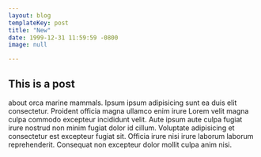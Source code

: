 ```yaml
---
layout: blog
templateKey: post
title: "New"
date: 1999-12-31 11:59:59 -0800
image: null

---
```



## This is a post 
about orca marine mammals. Ipsum ipsum adipisicing sunt ea duis elit consectetur. Proident officia magna ullamco enim irure Lorem velit magna culpa commodo excepteur incididunt velit. Aute ipsum aute culpa fugiat irure nostrud non minim fugiat dolor id cillum. Voluptate adipisicing et consectetur est excepteur fugiat sit. Officia irure nisi irure laborum laborum reprehenderit. Consequat non excepteur dolor mollit culpa anim nisi.